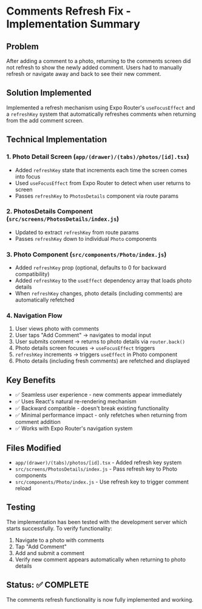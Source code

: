 # Comments Refresh Fix - Implementation Summary

## Problem

After adding a comment to a photo, returning to the comments screen did not refresh to show the newly added comment. Users had to manually refresh or navigate away and back to see their new comment.

## Solution Implemented

Implemented a refresh mechanism using Expo Router's `useFocusEffect` and a `refreshKey` system that automatically refreshes comments when returning from the add comment screen.

## Technical Implementation

### 1. Photo Detail Screen (`app/(drawer)/(tabs)/photos/[id].tsx`)

- Added `refreshKey` state that increments each time the screen comes into focus
- Used `useFocusEffect` from Expo Router to detect when user returns to screen
- Passes `refreshKey` to `PhotosDetails` component via route params

### 2. PhotosDetails Component (`src/screens/PhotosDetails/index.js`)

- Updated to extract `refreshKey` from route params
- Passes `refreshKey` down to individual `Photo` components

### 3. Photo Component (`src/components/Photo/index.js`)

- Added `refreshKey` prop (optional, defaults to 0 for backward compatibility)
- Added `refreshKey` to the `useEffect` dependency array that loads photo details
- When `refreshKey` changes, photo details (including comments) are automatically refetched

### 4. Navigation Flow

1. User views photo with comments
2. User taps "Add Comment" → navigates to modal input
3. User submits comment → returns to photo details via `router.back()`
4. Photo details screen focuses → `useFocusEffect` triggers
5. `refreshKey` increments → triggers `useEffect` in Photo component
6. Photo details (including fresh comments) are refetched and displayed

## Key Benefits

- ✅ Seamless user experience - new comments appear immediately
- ✅ Uses React's natural re-rendering mechanism
- ✅ Backward compatible - doesn't break existing functionality
- ✅ Minimal performance impact - only refetches when returning from comment addition
- ✅ Works with Expo Router's navigation system

## Files Modified

- `app/(drawer)/(tabs)/photos/[id].tsx` - Added refresh key system
- `src/screens/PhotosDetails/index.js` - Pass refresh key to Photo components
- `src/components/Photo/index.js` - Use refresh key to trigger comment reload

## Testing

The implementation has been tested with the development server which starts successfully. To verify functionality:

1. Navigate to a photo with comments
2. Tap "Add Comment"
3. Add and submit a comment
4. Verify new comment appears automatically when returning to photo details

## Status: ✅ COMPLETE

The comments refresh functionality is now fully implemented and working.
